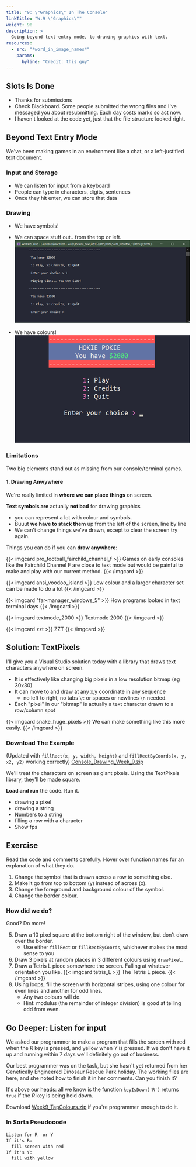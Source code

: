 ```yaml
---
title: "9: \"Graphics\" In The Console"
linkTitle: "W.9 \"Graphics\""
weight: 90
description: >
  Going beyond text-entry mode, to drawing graphics with text.
resources:
  - src: "*word_in_image_names*"
    params:
      byline: "Credit: this guy"
---
```


## Slots Is Done

* Thanks for submissions
* Check Blackboard. Some people submitted the wrong files and I've messaged you about resubmitting. Each day costs marks so act now.
* I haven't looked at the code yet, just that the file structure looked right.

## Beyond Text Entry Mode

We've been making games in an environment like a chat, or a left-justified text document. 

### Input and Storage

* We can listen for input from a keyboard
* People can type in characters, digits, sentences
* Once they hit enter, we can store that data

### Drawing 

* We have symbols!
* We can space stuff out.. from the top or left.
![slots 1](output_slots_skeleton_1.png)

* We have colours!
![termcolor menu](output_termcolor_menu.jpg)

### Limitations

Two big elements stand out as missing from our console/terminal games.

#### 1. Drawing Anwywhere

We're really limited in **where we can place things** on screen. 

**Text symbols are** actually **not bad** for drawing graphics
- you can represent a lot with colour and symbols. 
- Buuut **we have to stack them** up from the left of the screen, line by line
- We can't change things we've drawn, except to clear the screen try again.

Things you can do if you can **draw anywhere**:

{{< imgcard pro_football_fairchild_channel_f >}}
Games on early consoles like the Fairchild Channel F are close to text mode but would be painful to make and play with our current method.
{{< /imgcard >}}

{{< imgcard ansi_voodoo_island >}}
Low colour and a larger character set can be made to do a lot
{{< /imgcard >}}

{{< imgcard "far-manager_windows_5" >}}
How programs looked in text terminal days
{{< /imgcard >}}

{{< imgcard textmode_2000 >}}
Textmode 2000
{{< /imgcard >}}

{{< imgcard zzt >}}
ZZT
{{< /imgcard >}}

## Solution: TextPixels

I'll give you a Visual Studio solution today with a library that draws text characters anywhere on screen. 

* It is effectively like changing big pixels in a low resolution bitmap (eg 30x30)
* It can move to and draw at any x,y coordinate in any sequence
    * no left to right, no tabs `\t` or spaces or newlines `\n` needed.
* Each "pixel" in our "bitmap" is actually a text character drawn to a row/column  spot

{{< imgcard snake_huge_pixels >}}
We can make something like this more easily.
{{< /imgcard >}}

### Download The Example

(Updated with `fillRect(x, y, width, height)` and `fillRectByCoords(x, y, x2, y2)` working correctly)
[Console_Drawing_Week_9.zip](Console_Drawing_Week_9.zip)

We'll treat the characters on screen as giant pixels. Using the TextPixels library, 
they'll be made square.

**Load and run** the code. Run it.

 * drawing a pixel
 * drawing a string
 * Numbers to a string
 * filling a row with a character
 * Show fps

## Exercise

Read the code and comments carefully. Hover over function names for an explanation of what they do.

1. Change the symbol that is drawn across a row to something else.
2. Make it go from top to bottom (y) instead of across (x).
3. Change the foreground and background colour of the symbol.
4. Change the border colour.

### How did we do?

Good? Do more!

5. Draw a 10 pixel square at the bottom right of the window, but don't draw over the border.
   - Use either `fillRect` or `fillRectByCoords`, whichever makes the most sense to you
6. Draw 3 pixels at random places in 3 different colours using `drawPixel`.
7. Draw a Tetris L piece somewhere the screen. Falling at whatever orientation you like. 
{{< imgcard tetris_L >}}
The Tetris L piece.
{{< /imgcard >}}
8. Using loops, fill the screen with horizontal stripes, using one colour for even lines and another for odd lines. 
    * Any two colours will do.
    * Hint: modulus (the remainder of integer division) is good at telling odd from even.

## Go Deeper: Listen for input 

We asked our programmer to make a program that fills the screen with red when the _R_ key is pressed, and yellow when _Y_ is pressed. If we don't have it up and running within 7 days we'll definitely go out of business.

Our best programmer was on the task, but she hasn't yet returned from her Genetically Engineered Dinosaur Rescue Park holiday. The  working files are here, and she noted how to finish it in her comments. Can you finish it?

It's above our heads: all we know is the function `keyIsDown('R')` returns `true` if the _R_ key is being held down. 

Download [Week9_TapColours.zip](Week9_TapColours.zip) if you're programmer enough to do it.

### In Sorta Pseudocode

```
Listen for R  or Y
If it's R:
  fill screen with red
If it's Y: 
  fill with yellow  
```




<!--
## New Game Loop

We've been waiting for input and reacting. Most modern games don't work that way.

### FPS

30, 60, 144 frames per second? How long is your output on screen before it's redrawn again? There are **1000 milliseconds in a second**. 1000 / fps gives us the **time on screen**.

| FPS                        | Time (ms) per frame               |
|--------                    |-----------------------------------|
| **30** (console)           | 1000/30  = **33.3ms**             | 
| **60** (most monitors)     | 1000/60  = **16.6ms**             | 
| **144** (gaming monitor)   | 1000/144 = **6.9ms**              | 

### Our Old Game Loop

Here's the game loop we know so far, in pseudocode:

```
while (player hasn't quit)
  Display a prompt (output), asking player for input
  Wait for input.......
  process input.
  Display results of processing
end while

show quit message
```

### Animated Game Loop

We can't just leave output on the screen for as long as the player takes to react. Things have to move! At 60fps!

A new game loop:

```
while (player hasn't quit)
  check for input
  update state of all things in game
  draw graphics to screen
end while
```

### Pixels

A grid. 

Starts top left, ends bottom right. Need a graphic.

5 cells by 5 cells:

0 1 2 3 4  
1 1 2 3 4  
2 2 2 3 4  
3 3 3 3 4  
4 4 4 4 4  

Notice something very important: it starts at 0! Drawing last cell of screen is 4,4.
-->